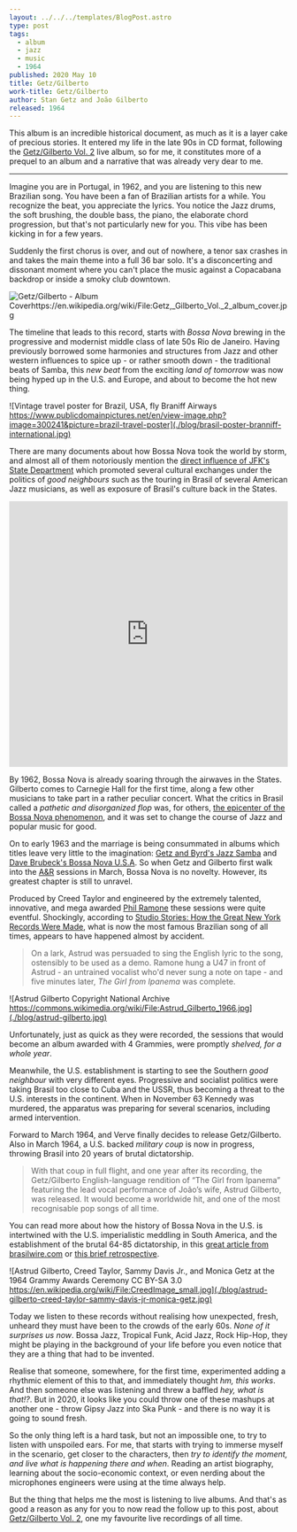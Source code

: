```yaml
---
layout: ../../../templates/BlogPost.astro
type: post
tags:
  - album
  - jazz
  - music
  - 1964
published: 2020 May 10
title: Getz/Gilberto
work-title: Getz/Gilberto
author: Stan Getz and João Gilberto
released: 1964
---
```


This album is an incredible historical document, as much as it is a layer cake of precious stories. It entered my life in the late 90s in CD format, following the [Getz/Gilberto Vol. 2](/posts/2020-05/getz-gilberto--vol-2) live album, so for me, it constitutes more of a prequel to an album and a narrative that was already very dear to me.

---

Imagine you are in Portugal, in 1962, and you are listening to this new Brazilian song. You have been a fan of Brazilian artists for a while. You recognize the beat, you appreciate the lyrics. You notice the Jazz drums, the soft brushing, the double bass, the piano, the elaborate chord progression, but that's not particularly new for you. This vibe has been kicking in for a few years.

Suddenly the first chorus is over, and out of nowhere, a tenor sax crashes in and takes the main theme into a full 36 bar solo. It's a disconcerting and dissonant moment where you can't place the music against a Copacabana backdrop or inside a smoky club downtown.

![Getz/Gilberto - Album Coverhttps://en.wikipedia.org/wiki/File:Getz,_Gilberto_Vol._2_album_cover.jpg](./albums/getz-gilberto.jpg)

The timeline that leads to this record, starts with _Bossa Nova_ brewing in the progressive and modernist middle class of late 50s Rio de Janeiro. Having previously borrowed some harmonies and structures from Jazz and other western influences to spice up - or rather smooth down - the traditional beats of Samba, this _new beat_ from the exciting _land of tomorrow_ was now being hyped up in the U.S. and Europe, and about to become the hot new thing.

![Vintage travel poster for Brazil, USA, fly Braniff Airways https://www.publicdomainpictures.net/en/view-image.php?image=300241&picture=brazil-travel-poster](./blog/brasil-poster-branniff-international.jpg)

There are many documents about how Bossa Nova took the world by storm, and almost all of them notoriously mention the [direct influence of JFK's State Department](https://www.google.es/search?tbm=bks&q=bossa+nova+and+the+state+department) which promoted several cultural exchanges under the politics of _good neighbours_ such as the touring in Brasil of several American Jazz musicians, as well as exposure of Brasil's culture back in the States.

<iframe width="100%" height="480" src="https://www.youtube.com/embed/V_s4S4wOats" frameborder="0" allow="accelerometer; encrypted-media; gyroscope; picture-in-picture" allowfullscreen></iframe>

By 1962, Bossa Nova is already soaring through the airwaves in the States. Gilberto comes to Carnegie Hall for the first time, along a few other musicians to take part in a rather peculiar concert. What the critics in Brasil called a _pathetic and disorganized flop_ was, for others, [the epicenter of the Bossa Nova phenomenon](https://www.carnegiehall.org/Blog/2012/06/Live-from-Carnegie-Hall-Bossa-Nova), and it was set to change the course of Jazz and popular music for good.

On to early 1963 and the marriage is being consummated in albums which titles leave very little to the imagination: [Getz and Byrd's Jazz Samba](https://en.wikipedia.org/wiki/Jazz_Samba) and [Dave Brubeck's Bossa Nova U.S.A](https://en.wikipedia.org/wiki/Bossa_Nova_U.S.A.). So when Getz and Gilberto first walk into the [A&R](https://en.wikipedia.org/wiki/A_%26_R_Recording) sessions in March, Bossa Nova is no novelty. However, its greatest chapter is still to unravel.

Produced by Creed Taylor and engineered by the extremely talented, innovative, and mega awarded [Phil Ramone](https://en.wikipedia.org/wiki/Phil_Ramone) these sessions were quite eventful. Shockingly, according to [Studio Stories: How the Great New York Records Were Made](https://books.google.es/books?id=FkVMAgAAQBAJ&dq=getz+gilberto+husband+and+wife+are+nowhere+to+be+found), what is now the most famous Brazilian song of all times, appears to have happened almost by accident.

> On a lark, Astrud was persuaded to sing the English lyric to the song, ostensibly to be used as a demo. Ramone hung a U47 in front of Astrud - an untrained vocalist who'd never sung a note on tape - and five minutes later, _The Girl from Ipanema_ was complete.

![Astrud Gilberto Copyright National Archive https://commons.wikimedia.org/wiki/File:Astrud_Gilberto_1966.jpg](./blog/astrud-gilberto.jpg)

Unfortunately, just as quick as they were recorded, the sessions that would become an album awarded with 4 Grammies, were promptly _shelved, for a whole year_.

Meanwhile, the U.S. establishment is starting to see the Southern _good neighbour_ with very different eyes. Progressive and socialist politics were taking Brasil too close to Cuba and the USSR, thus becoming a threat to the U.S. interests in the continent. When in November 63 Kennedy was murdered, the apparatus was preparing for several scenarios, including armed intervention.

Forward to March 1964, and Verve finally decides to release Getz/Gilberto. Also in March 1964, a U.S. backed _military coup_ is now in progress, throwing Brasil into 20 years of brutal dictatorship.

> With that coup in full flight, and one year after its recording, the Getz/Gilberto English-language rendition of “The Girl from Ipanema” featuring the lead vocal performance of João’s wife, Astrud Gilberto, was released. It would become a worldwide hit, and one of the most recognisable pop songs of all time.

You can read more about how the history of Bossa Nova in the U.S. is intertwined with the U.S. imperialistic meddling in South America, and the establishment of the brutal 64-85 dictatorship, in this [great article from brasilwire.com](https://www.brasilwire.com/bossa-nova-modernity-and-empire/) or [this brief retrospective](https://notevenpast.org/getzgilberto-fifty-years-later-a-retrospective/).

![Astrud Gilberto, Creed Taylor, Sammy Davis Jr., and Monica Getz at the 1964 Grammy Awards Ceremony CC BY-SA 3.0 https://en.wikipedia.org/wiki/File:CreedImage_small.jpg](./blog/astrud-gilberto-creed-taylor-sammy-davis-jr-monica-getz.jpg)

Today we listen to these records without realising how unexpected, fresh, unheard they must have been to the crowds of the early 60s. _None of it surprises us now_. Bossa Jazz, Tropical Funk, Acid Jazz, Rock Hip-Hop, they might be playing in the background of your life before you even notice that they are a thing that had to be invented.

Realise that someone, somewhere, for the first time, experimented adding a rhythmic element of this to that, and immediately thought _hm, this works_. And then someone else was listening and threw a baffled _hey, what is that!?_. But in 2020, it looks like you could throw one of these mashups at another one - throw Gipsy Jazz into Ska Punk - and there is no way it is going to sound fresh.

So the only thing left is a hard task, but not an impossible one, to try to listen with unspoiled ears. For me, that starts with trying to immerse myself in the scenario, get closer to the characters, then _try to identify the moment, and live what is happening there and when_. Reading an artist biography, learning about the socio-economic context, or even nerding about the microphones engineers were using at the time always help.

But the thing that helps me the most is listening to live albums. And that's as good a reason as any for you to now read the follow up to this post, about [Getz/Gilberto Vol. 2](/posts/2020-05/getz-gilberto--vol-2), one my favourite live recordings of all time.
